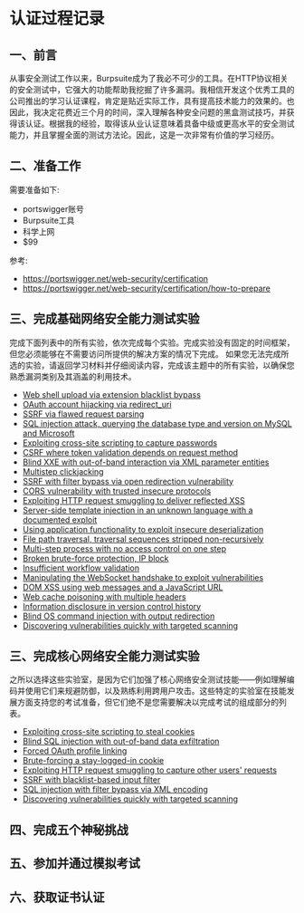 # 认证过程记录

## 一、前言

从事安全测试工作以来，Burpsuite成为了我必不可少的工具。在HTTP协议相关的安全测试中，它强大的功能帮助我挖掘了许多漏洞。我相信开发这个优秀工具的公司推出的学习认证课程，肯定是贴近实际工作，具有提高技术能力的效果的。也因此，我决定花费近三个月的时间，深入理解各种安全问题的黑盒测试技巧，并获得该认证。根据我的经验，取得该从业认证意味着具备中级或更高水平的安全测试能力，并且掌握全面的测试方法论。因此，这是一次非常有价值的学习经历。



## 二、准备工作

需要准备如下:

* portswigger账号
* Burpsuite工具
* 科学上网
* $99

参考:

* https://portswigger.net/web-security/certification
* https://portswigger.net/web-security/certification/how-to-prepare



## 三、完成基础网络安全能力测试实验

完成下面列表中的所有实验，依次完成每个实验。完成实验没有固定的时间框架，但您必须能够在不需要访问所提供的解决方案的情况下完成。 如果您无法完成所选的实验，请返回学习材料并仔细阅读内容，完成该主题中的所有实验，以确保您熟悉漏洞类别及其涵盖的利用技术。

* [Web shell upload via extension blacklist bypass](https://portswigger.net/web-security/file-upload/lab-file-upload-web-shell-upload-via-extension-blacklist-bypass)
* [OAuth account hijacking via redirect_uri](https://portswigger.net/web-security/oauth/lab-oauth-account-hijacking-via-redirect-uri)
* [SSRF via flawed request parsing](https://portswigger.net/web-security/host-header/exploiting/lab-host-header-ssrf-via-flawed-request-parsing)
* [SQL injection attack, querying the database type and version on MySQL and Microsoft](https://portswigger.net/web-security/sql-injection/examining-the-database/lab-querying-database-version-mysql-microsoft)
* [Exploiting cross-site scripting to capture passwords](https://portswigger.net/web-security/cross-site-scripting/exploiting/lab-capturing-passwords)
* [CSRF where token validation depends on request method](https://portswigger.net/web-security/csrf/bypassing-token-validation/lab-token-validation-depends-on-request-method)
* [Blind XXE with out-of-band interaction via XML parameter entities](https://portswigger.net/web-security/xxe/blind/lab-xxe-with-out-of-band-interaction-using-parameter-entities)
* [Multistep clickjacking](https://portswigger.net/web-security/clickjacking/lab-multistep)
* [SSRF with filter bypass via open redirection vulnerability](https://portswigger.net/web-security/ssrf/lab-ssrf-filter-bypass-via-open-redirection)
* [CORS vulnerability with trusted insecure protocols](https://portswigger.net/web-security/cors/lab-breaking-https-attack)
* [Exploiting HTTP request smuggling to deliver reflected XSS](https://portswigger.net/web-security/request-smuggling/exploiting/lab-deliver-reflected-xss)
* [Server-side template injection in an unknown language with a documented exploit](https://portswigger.net/web-security/server-side-template-injection/exploiting/lab-server-side-template-injection-in-an-unknown-language-with-a-documented-exploit)
* [Using application functionality to exploit insecure deserialization](https://portswigger.net/web-security/deserialization/exploiting/lab-deserialization-using-application-functionality-to-exploit-insecure-deserialization)
* [File path traversal, traversal sequences stripped non-recursively](https://portswigger.net/web-security/file-path-traversal/lab-sequences-stripped-non-recursively)
* [Multi-step process with no access control on one step ](https://portswigger.net/web-security/access-control/lab-multi-step-process-with-no-access-control-on-one-step)
* [Broken brute-force protection, IP block](https://portswigger.net/web-security/authentication/password-based/lab-broken-bruteforce-protection-ip-block)
* [Insufficient workflow validation](https://portswigger.net/web-security/logic-flaws/examples/lab-logic-flaws-insufficient-workflow-validation)
* [Manipulating the WebSocket handshake to exploit vulnerabilities](https://portswigger.net/web-security/websockets/lab-manipulating-handshake-to-exploit-vulnerabilities)
* [DOM XSS using web messages and a JavaScript URL](https://portswigger.net/web-security/dom-based/controlling-the-web-message-source/lab-dom-xss-using-web-messages-and-a-javascript-url)
* [Web cache poisoning with multiple headers](https://portswigger.net/web-security/web-cache-poisoning/exploiting-design-flaws/lab-web-cache-poisoning-with-multiple-headers)
* [Information disclosure in version control history](https://portswigger.net/web-security/information-disclosure/exploiting/lab-infoleak-in-version-control-history)
* [Blind OS command injection with output redirection](https://portswigger.net/web-security/os-command-injection/lab-blind-output-redirection)
* [Discovering vulnerabilities quickly with targeted scanning](https://portswigger.net/web-security/essential-skills/using-burp-scanner-during-manual-testing/lab-discovering-vulnerabilities-quickly-with-targeted-scanning)



## 三、完成核心网络安全能力测试实验

之所以选择这些实验室，是因为它们加强了核心网络安全测试技能——例如理解编码并使用它们来规避防御，以及熟练利用跨用户攻击。这些特定的实验室在技能发展方面支持您的考试准备，但它们绝不是您需要解决以完成考试的组成部分的列表。

* [Exploiting cross-site scripting to steal cookies](https://portswigger.net/web-security/cross-site-scripting/exploiting/lab-stealing-cookies)
* [Blind SQL injection with out-of-band data exfiltration](https://portswigger.net/web-security/sql-injection/blind/lab-out-of-band-data-exfiltration)
* [Forced OAuth profile linking](https://portswigger.net/web-security/oauth/lab-oauth-forced-oauth-profile-linking)
* [Brute-forcing a stay-logged-in cookie](https://portswigger.net/web-security/authentication/other-mechanisms/lab-brute-forcing-a-stay-logged-in-cookie)
* [Exploiting HTTP request smuggling to capture other users' requests](https://portswigger.net/web-security/request-smuggling/exploiting/lab-capture-other-users-requests)
* [SSRF with blacklist-based input filter](https://portswigger.net/web-security/ssrf/lab-ssrf-with-blacklist-filter)
* [SQL injection with filter bypass via XML encoding](https://portswigger.net/web-security/sql-injection/lab-sql-injection-with-filter-bypass-via-xml-encoding)
* [Discovering vulnerabilities quickly with targeted scanning](https://portswigger.net/web-security/essential-skills/using-burp-scanner-during-manual-testing/lab-discovering-vulnerabilities-quickly-with-targeted-scanning)



## 四、完成五个神秘挑战



## 五、参加并通过模拟考试



## 六、获取证书认证





